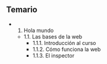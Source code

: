 ## Temario

- 1. Hola mundo
  - 1.1. Las bases de la web
    - 1.1.1. Introducción al curso
    - 1.1.2. Cómo funciona la web
    - 1.1.3. El inspector
